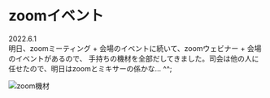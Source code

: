 # zoomイベント

2022.6.1<br />
明日、zoomミーティング + 会場のイベントに続いて、zoomウェビナー + 会場のイベントがあるので、
手持ちの機材を全部だしてきました。司会は他の人に任せたので、明日はzoomとミキサーの係かな... ^^;

![zoom機材](zoom.png)